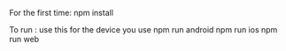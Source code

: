 For the first time:    npm install 


To run : use this for the device you use 
npm run android
npm run ios
npm run web
